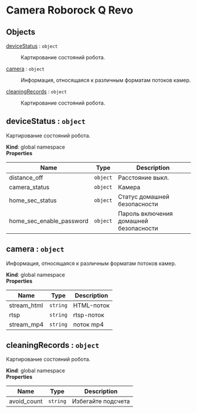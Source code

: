 # Camera Roborock Q Revo

## Objects

<dl>
<dt><a href="#deviceStatus">deviceStatus</a> : <code>object</code></dt>
<dd><p>Картирование состояний робота.</p>
</dd>
<dt><a href="#camera">camera</a> : <code>object</code></dt>
<dd><p>Информация, относящаяся к различным форматам потоков камер.</p>
</dd>
<dt><a href="#cleaningRecords">cleaningRecords</a> : <code>object</code></dt>
<dd><p>Картирование состояний робота.</p>
</dd>
</dl>

<a name="deviceStatus"></a>

## deviceStatus : <code>object</code>
Картирование состояний робота.

**Kind**: global namespace  
**Properties**

| Name | Type | Description |
| --- | --- | --- |
| distance_off | <code>object</code> | Расстояние выкл. |
| camera_status | <code>object</code> | Камера |
| home_sec_status | <code>object</code> | Статус домашней безопасности |
| home_sec_enable_password | <code>object</code> | Пароль включения домашней безопасности |

<a name="camera"></a>

## camera : <code>object</code>
Информация, относящаяся к различным форматам потоков камер.

**Kind**: global namespace  
**Properties**

| Name | Type | Description |
| --- | --- | --- |
| stream_html | <code>string</code> | HTML-поток |
| rtsp | <code>string</code> | rtsp-поток |
| stream_mp4 | <code>string</code> | поток mp4 |

<a name="cleaningRecords"></a>

## cleaningRecords : <code>object</code>
Картирование состояний робота.

**Kind**: global namespace  
**Properties**

| Name | Type | Description |
| --- | --- | --- |
| avoid_count | <code>string</code> | Избегайте подсчета |

